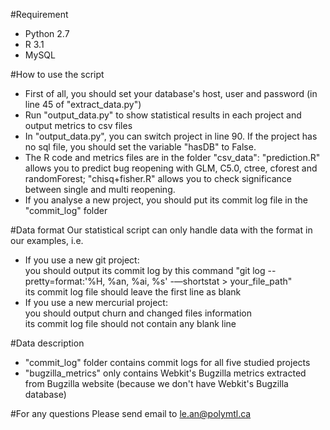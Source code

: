 #Requirement
- Python 2.7
- R 3.1
- MySQL

#How to use the script
- First of all, you should set your database's host, user and password (in line 45 of "extract_data.py")
- Run "output_data.py" to show statistical results in each project and output metrics to csv files
- In "output_data.py", you can switch project in line 90. If the project has no sql file, you should set the variable "hasDB" to False.
- The R code and metrics files are in the folder "csv_data": 
   "prediction.R" allows you to predict bug reopening with GLM, C5.0, ctree, cforest and randomForest; 
   "chisq+fisher.R" allows you to check significance between single and multi reopening.
- If you analyse a new project, you should put its commit log file in the "commit_log" folder
   
#Data format
Our statistical script can only handle data with the format in our examples, i.e.
- If you use a new git project:    
   you should output its commit log by this command "git log --pretty=format:'%H, %an, %ai, %s' -—shortstat > your_file_path"    
   its commit log file should leave the first line as blank
- If you use a new mercurial project:   
   you should output churn and changed files information    
   its commit log file should not contain any blank line

#Data description
- "commit_log" folder contains commit logs for all five studied projects
- "bugzilla_metrics" only contains Webkit's Bugzilla metrics extracted from Bugzilla website (because we don't have Webkit's Bugzilla database)

#For any questions
Please send email to le.an@polymtl.ca

